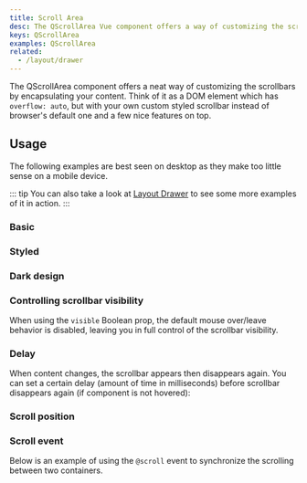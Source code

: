 ```yaml
---
title: Scroll Area
desc: The QScrollArea Vue component offers a way of customizing the scrollbars for all desktop browsers.
keys: QScrollArea
examples: QScrollArea
related:
  - /layout/drawer
---
```


The QScrollArea component offers a neat way of customizing the scrollbars by encapsulating your content. Think of it as a DOM element which has `overflow: auto`, but with your own custom styled scrollbar instead of browser's default one and a few nice features on top.

<DocApi file="QScrollArea" />

## Usage

The following examples are best seen on desktop as they make too little sense on a mobile device.

::: tip
You can also take a look at [Layout Drawer](/layout/drawer) to see some more examples of it in action.
:::

### Basic

<DocExample title="Vertical content" file="Vertical" />

<DocExample title="Horizontal content" file="Horizontal" />

<DocExample title="Vertical and horizontal content" file="VertHoriz" />

### Styled

<DocExample title="Styled thumb and bar" file="StyledBar" />

<DocExample title="Styled" file="Styled" />

### Dark design

<DocExample title="Force dark mode" file="Dark" />

### Controlling scrollbar visibility

When using the `visible` Boolean prop, the default mouse over/leave behavior is disabled, leaving you in full control of the scrollbar visibility.

<DocExample title="Controlling scrollbar visibility" file="ScrollbarVisibility" />

### Delay

When content changes, the scrollbar appears then disappears again. You can set a certain delay (amount of time in milliseconds) before scrollbar disappears again (if component is not hovered):

<DocExample title="Delay" file="Delay" />

### Scroll position

<DocExample title="Scroll Position" file="ScrollPosition" />

### Scroll event

Below is an example of using the `@scroll` event to synchronize the scrolling between two containers.

<DocExample title="Synchronized" file="Synchronized" />
